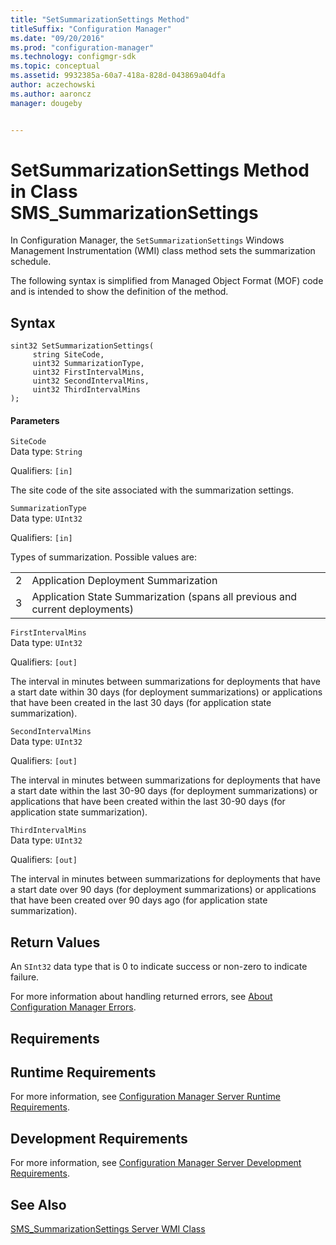 ```yaml
---
title: "SetSummarizationSettings Method"
titleSuffix: "Configuration Manager"
ms.date: "09/20/2016"
ms.prod: "configuration-manager"
ms.technology: configmgr-sdk
ms.topic: conceptual
ms.assetid: 9932385a-60a7-418a-828d-043869a04dfa
author: aczechowski
ms.author: aaroncz
manager: dougeby


---
```

# SetSummarizationSettings Method in Class SMS_SummarizationSettings
In Configuration Manager, the `SetSummarizationSettings` Windows Management Instrumentation (WMI) class method sets the summarization schedule.  

 The following syntax is simplified from Managed Object Format (MOF) code and is intended to show the definition of the method.  

## Syntax  

```  
sint32 SetSummarizationSettings(  
     string SiteCode,   
     uint32 SummarizationType,   
     uint32 FirstIntervalMins,   
     uint32 SecondIntervalMins,   
     uint32 ThirdIntervalMins  
);  
```  

#### Parameters  
 `SiteCode`  
 Data type: `String`  

 Qualifiers: `[in]`  

 The site code of the site associated with the summarization settings.  

 `SummarizationType`  
 Data type: `UInt32`  

 Qualifiers: `[in]`  

 Types of summarization. Possible values are:  

|||  
|-|-|  
|2|Application Deployment Summarization|  
|3|Application State Summarization (spans all previous and current deployments)|  

 `FirstIntervalMins`  
 Data type: `UInt32`  

 Qualifiers: `[out]`  

 The interval in minutes between summarizations for deployments that have a start date within 30 days (for deployment summarizations) or applications that have been created in the last 30 days (for application state summarization).  

 `SecondIntervalMins`  
 Data type: `UInt32`  

 Qualifiers: `[out]`  

 The interval in minutes between summarizations for deployments that have a start date within the last 30-90 days (for deployment summarizations) or applications that have been created within the last 30-90 days (for application state summarization).  

 `ThirdIntervalMins`  
 Data type: `UInt32`  

 Qualifiers: `[out]`  

 The interval in minutes between summarizations for deployments that have a start date over 90 days (for deployment summarizations) or applications that have been created over 90 days ago (for application state summarization).  

## Return Values  
 An  `SInt32` data type that is 0 to indicate success or non-zero to indicate failure.  

 For more information about handling returned errors, see [About Configuration Manager Errors](../../../../../develop/core/understand/about-configuration-manager-errors.md).  

## Requirements  

## Runtime Requirements  
 For more information, see [Configuration Manager Server Runtime Requirements](../../../../../develop/core/reqs/server-runtime-requirements.md).  

## Development Requirements  
 For more information, see [Configuration Manager Server Development Requirements](../../../../../develop/core/reqs/server-development-requirements.md).  

## See Also  
 [SMS_SummarizationSettings Server WMI Class](../../../../../develop/reference/core/servers/manage/sms_summarizationsettings-server-wmi-class.md)
